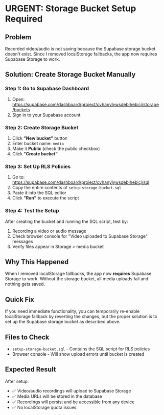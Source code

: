 # URGENT: Storage Bucket Setup Required

## Problem
Recorded video/audio is not saving because the Supabase storage bucket doesn't exist. Since I removed localStorage fallbacks, the app now requires Supabase Storage to work.

## Solution: Create Storage Bucket Manually

### Step 1: Go to Supabase Dashboard
1. Open: https://supabase.com/dashboard/project/cvhanylywsdeblhebicj/storage/buckets
2. Sign in to your Supabase account

### Step 2: Create Storage Bucket
1. Click **"New bucket"** button
2. Enter bucket name: `media`
3. Make it **Public** (check the public checkbox)
4. Click **"Create bucket"**

### Step 3: Set Up RLS Policies
1. Go to: https://supabase.com/dashboard/project/cvhanylywsdeblhebicj/sql
2. Copy the entire contents of `setup-storage-bucket.sql`
3. Paste it into the SQL editor
4. Click **"Run"** to execute the script

### Step 4: Test the Setup
After creating the bucket and running the SQL script, test by:
1. Recording a video or audio message
2. Check browser console for "Video uploaded to Supabase Storage" messages
3. Verify files appear in Storage > media bucket

## Why This Happened
When I removed localStorage fallbacks, the app now **requires** Supabase Storage to work. Without the storage bucket, all media uploads fail and nothing gets saved.

## Quick Fix
If you need immediate functionality, you can temporarily re-enable localStorage fallback by reverting the changes, but the proper solution is to set up the Supabase storage bucket as described above.

## Files to Check
- `setup-storage-bucket.sql` - Contains the SQL script for RLS policies
- Browser console - Will show upload errors until bucket is created

## Expected Result
After setup:
- ✅ Video/audio recordings will upload to Supabase Storage
- ✅ Media URLs will be stored in the database
- ✅ Recordings will persist and be accessible from any device
- ✅ No localStorage quota issues

